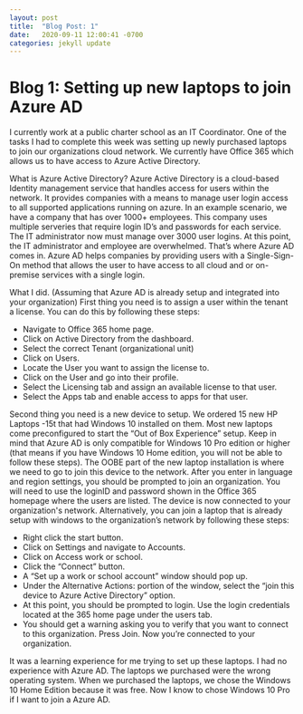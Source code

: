 ```yaml
---
layout: post
title:  "Blog Post: 1"
date:   2020-09-11 12:00:41 -0700
categories: jekyll update
---
```



# Blog 1:  Setting up new laptops to join Azure AD

I currently work at a public charter school as an IT Coordinator. One of the tasks I had to complete this week was setting up newly purchased laptops to join our organizations cloud network. We currently have Office 365 which allows us to have access to Azure Active Directory.

What is Azure Active Directory?
Azure Active Directory is a cloud-based Identity management service that handles access for users within the network. It provides companies with a means to manage user login access to all supported applications running on azure. In an example scenario, we have a company that has over 1000+ employees. This company uses multiple serveries that require login ID’s and passwords for each service. The IT administrator now must manage over 3000 user logins. At this point, the IT administrator and employee are overwhelmed. That’s where Azure AD comes in. Azure AD helps companies by providing users with a Single-Sign-On method that allows the user to have access to all cloud and or on-premise services with a single login.

What I did. (Assuming that Azure AD is already setup and integrated into your organization)
First thing you need is to assign a user within the tenant a license. You can do this by following these steps:
-	Navigate to Office 365 home page.
-	Click on Active Directory from the dashboard.
-	Select the correct Tenant (organizational unit)
-	Click on Users.
-	Locate the User you want to assign the license to.
-	Click on the User and go into their profile.
-	Select the Licensing tab and assign an available license to that user.
-	Select the Apps tab and enable access to apps for that user. 

Second thing you need is a new device to setup. We ordered 15 new HP Laptops -15t that had Windows 10 installed on them. Most new laptops come preconfigured to start the “Out of Box Experience” setup. Keep in mind that Azure AD is only compatible for Windows 10 Pro edition or higher (that means if you have Windows 10 Home edition, you will not be able to follow these steps). 
The OOBE part of the new laptop installation is where we need to go to join this device to the network. After you enter in language and region settings, you should be prompted to join an organization. You will need to use the loginID and password shown in the Office 365 homepage where the users are listed. The device is now connected to your organization's network. 
Alternatively, you can join a laptop that is already setup with windows to the organization’s network by following these steps:
-	Right click the start button.
-	Click on Settings and navigate to Accounts.
-	Click on Access work or school.
-	Click the “Connect” button.
-	A “Set up a work or school account” window should pop up.
-	Under the Alternative Actions: portion of the window, select the “join this device to Azure Active Directory” option.
-	At this point, you should be prompted to login. Use the login credentials located at the 365 home page under the users tab.
-	You should get a warning asking you to verify that you want to connect to this organization. Press Join. Now you’re connected to your organization.

It was a learning experience for me trying to set up these laptops. I had no experience with Azure AD. The laptops we purchased were the wrong operating system. When we purchased the laptops, we chose the Windows 10 Home Edition because it was free. Now I know to chose Windows 10 Pro if I want to join a Azure AD.



